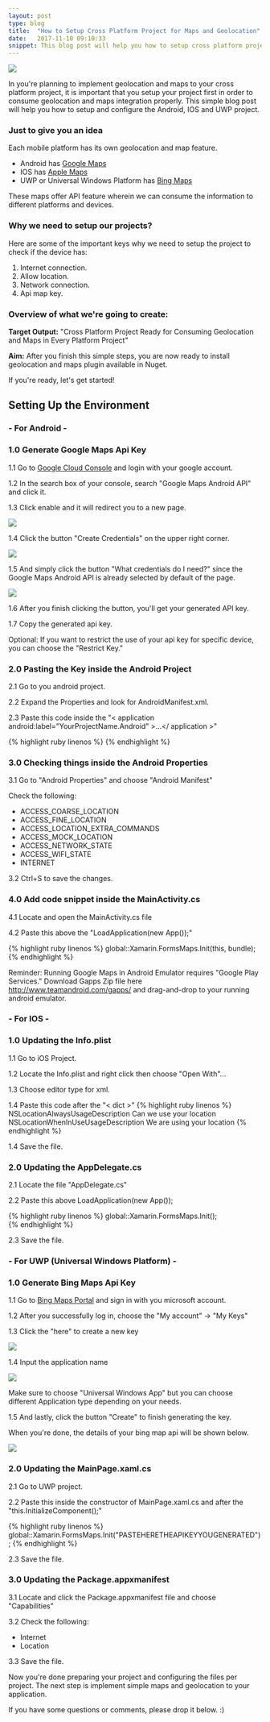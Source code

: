 ```yaml
---
layout: post
type: blog
title:  "How to Setup Cross Platform Project for Maps and Geolocation"
date:   2017-11-10 09:10:33
snippet: This blog post will help you how to setup cross platform project in order to consume geolocation and maps. 
---
```


<img src="https://user-images.githubusercontent.com/10904957/32660163-b878c138-c65c-11e7-8241-3494e874ef3f.jpeg" alt-image="Mark Deanil Vicente Blog Map Image" />

In you're planning to implement geolocation and maps to your cross platform project, it is important that you setup your project first in order to consume geolocation and maps integration properly. This simple blog post will help you how to setup and configure the Android, IOS and UWP project.

### Just to give you an idea

Each mobile platform has its own geolocation and map feature. 

- Android has <a href="https://developers.google.com/maps/">Google Maps</a>
- IOS has <a href="https://www.apple.com/ios/maps/">Apple Maps</a>
- UWP or Universal Windows Platform has <a href="https://www.microsoft.com/en-us/maps/choose-your-bing-maps-api">Bing Maps</a>

These maps offer API feature wherein we can consume the information to different platforms and devices. 

### Why we need to setup our projects?

Here are some of the important keys why we need to setup the project to check if the device has:

1. Internet connection.
2. Allow location.
3. Network connection.
4. Api map key.

### Overview of what we're going to create:

<strong>Target Output:</strong> "Cross Platform Project Ready for Consuming Geolocation and Maps in Every Platform Project"

<strong>Aim:</strong> After you finish this simple steps, you are now ready to install geolocation and maps plugin available in Nuget.

If you're ready, let's get started!

## Setting Up the Environment

### - For Android -

### 1.0 Generate Google Maps Api Key

1.1 Go to <a href="https://console.cloud.google.com">Google Cloud Console</a> and login with your google account.

1.2 In the search box of your console, search "Google Maps Android API" and click it.

1.3 Click enable and it will redirect you to a new page.

<img src="https://user-images.githubusercontent.com/10904957/32661766-205a16de-c663-11e7-9a4c-7a636693def5.png">

1.4 Click the button "Create Credentials" on the upper right corner.

<img src="https://user-images.githubusercontent.com/10904957/32661880-7cf6db2a-c663-11e7-83e5-eb21aa857e00.png">

1.5 And simply click the button "What credentials do I need?" since the Google Maps Android API is already selected by default of the page.

<img src="https://user-images.githubusercontent.com/10904957/32661958-ccb7df38-c663-11e7-9e6a-de4a1bbe4dfe.png">

1.6 After you finish clicking the button, you'll get your generated API key.

1.7 Copy the generated api key.

Optional: If you want to restrict the use of your api key for specific device, you can choose the "Restrict Key."

### 2.0 Pasting the Key inside the Android Project

2.1 Go to you android project.

2.2 Expand the Properties and look for AndroidManifest.xml.

2.3 Paste this code inside the "< application android:label="YourProjectName.Android" >...</ application >"

{% highlight ruby linenos %}
<application android:label="YourProjectName.Android">
    <meta-data android:name="com.google.android.geo.API_KEY" android:value="PASTEYOURGENERATEDKEYHERE"/>
</application>
{% endhighlight %}

### 3.0 Checking things inside the Android Properties

3.1 Go to "Android Properties" and choose "Android Manifest"

Check the following:
- ACCESS_COARSE_LOCATION
- ACCESS_FINE_LOCATION
- ACCESS_LOCATION_EXTRA_COMMANDS
- ACCESS_MOCK_LOCATION
- ACCESS_NETWORK_STATE
- ACCESS_WIFI_STATE
- INTERNET

3.2 Ctrl+S to save the changes.

### 4.0 Add code snippet inside the MainActivity.cs

4.1 Locate and open the MainActivity.cs file

4.2 Paste this above the "LoadApplication(new App());"

{% highlight ruby linenos %}
global::Xamarin.FormsMaps.Init(this, bundle);
{% endhighlight %}

Reminder: Running Google Maps in Android Emulator requires "Google Play Services." Download Gapps Zip file here http://www.teamandroid.com/gapps/ and drag-and-drop to your running android emulator.

### - For IOS -

### 1.0 Updating the Info.plist
1.1 Go to iOS Project.

1.2 Locate the Info.plist and right click then choose "Open With"...

1.3 Choose editor type for xml.

1.4 Paste this code after the "< dict >"
{% highlight ruby linenos %}
<key>NSLocationAlwaysUsageDescription</key>
    <string>Can we use your location</string>
<key>NSLocationWhenInUseUsageDescription</key>
    <string>We are using your location</string>
{% endhighlight %}

1.4 Save the file.

### 2.0 Updating the AppDelegate.cs

2.1 Locate the file "AppDelegate.cs"

2.2 Paste this above LoadApplication(new App());

{% highlight ruby linenos %}
global::Xamarin.FormsMaps.Init();  
{% endhighlight %}

2.3 Save the file.

### - For UWP (Universal Windows Platform) -

### 1.0 Generate Bing Maps Api Key

1.1 Go to <a href="https://www.bingmapsportal.com/">Bing Maps Portal</a> and sign in with you microsoft account.

1.2 After you successfully log in, choose the "My account" -> "My Keys"

1.3 Click the "here" to create a new key

<img src="https://user-images.githubusercontent.com/10904957/32685519-f4bdbf06-c6cd-11e7-885c-1d83b33ba9db.png">

1.4 Input the application name

<img src="https://user-images.githubusercontent.com/10904957/32685536-68c91648-c6ce-11e7-8e1a-417575beb839.png">

Make sure to choose "Universal Windows App" but you can choose different Application type depending on your needs.

1.5 And lastly, click the button "Create" to finish generating the key.

When you're done, the details of your bing map api will be shown below.

<img src="https://user-images.githubusercontent.com/10904957/32685571-20e74812-c6cf-11e7-9dcb-9e7e3f39f398.png">

### 2.0 Updating the MainPage.xaml.cs

2.1 Go to UWP project.

2.2 Paste this inside the constructor of MainPage.xaml.cs and after the "this.InitializeComponent();"

{% highlight ruby linenos %}
global::Xamarin.FormsMaps.Init("PASTEHERETHEAPIKEYYOUGENERATED");
{% endhighlight %}

2.3 Save the file.

### 3.0 Updating the Package.appxmanifest

3.1 Locate and click the Package.appxmanifest file and choose "Capabilities"

3.2 Check the following:

- Internet
- Location

3.3 Save the file.

Now you're done preparing your project and configuring the files per project. The next step is implement simple maps and geolocation to your application.

If you have some questions or comments, please drop it below. :)
